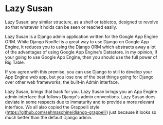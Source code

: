 Lazy Susan
==========

Lazy Susan: any similar structure, as a shelf or tabletop, designed to revolve so
that whatever it holds can be seen or reached easily.

Lazy Susan is a Django admin application written for the Google App Engine ORM.
While Django NonRel is a great way to use Django on Google App Engine, it
reduces you to using the Django ORM which abstracts away a lot of the advantages
of using Google App Engine's Datastore.  In my opinion, if your going to use
Google App Engine, then you should use the full power of Big Table.

If you agree with this premise, you can use Django to still to develop your App
Engine web app, but you lose one of the best things going for Django over other
web frameworks, the built-in Admin interface.

Lazy Susan, brings that back for you.  Lazy Susan brings you an App Engine
admin interface that follows Django's admin conventions.  Lazy Susan does
deviate in some respects due to immaturity and to provide a more relevant
interface. We all also copied the Grappelli style 
(https://github.com/sehmaschine/django-grappelli) just because it looks so much 
better than the default Django admin.
